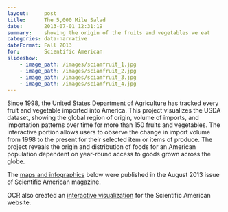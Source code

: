 ```yaml
---
layout:     post
title:      The 5,000 Mile Salad
date:       2013-07-01 12:31:19
summary:    showing the origin of the fruits and vegetables we eat
categories: data-narrative
dateFormat: Fall 2013
for:        Scientific American 
slideshow:
    - image_path: /images/sciamfruit_1.jpg
    - image_path: /images/sciamfruit_2.jpg
    - image_path: /images/sciamfruit_3.jpg
    - image_path: /images/sciamfruit_4.jpg
---
```


Since 1998, the United States Department of Agriculture has tracked every fruit and vegetable imported into America. This project visualizes the USDA dataset, showing the global region of origin, volume of imports, and importation patterns over time for more than 150 fruits and vegetables. The interactive portion allows users to observe the change in import volume from 1998 to the present for their selected item or items of produce. The project reveals the origin and distribution of foods for an American population dependent on year-round access to goods grown across the globe.

The <a href="http://www.scientificamerican.com/article/us-demand-for-fruits-and-vegetables-drives-up-imports/" target="_blank">maps and infographics</a> below were published in the August 2013 issue of Scientific American magazine.

OCR also created an <a href="http://scientificamerican.com/sep2013/graphic-science" target="_blank">interactive visualization</a> for the Scientific American website.